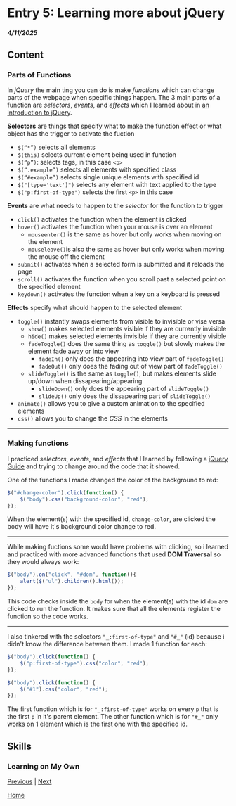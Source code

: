 # Entry 5: Learning more about jQuery
##### 4/11/2025

## Content

### Parts of Functions

In _jQuery_ the main ting you can do is make _functions_ which can change parts of the webpage when specific things happen. The 3 main parts of a function are _selectors_, _events_, and _effects_ which I learned about in [an introduction to jQuery](https://www.digitalocean.com/community/tutorials/an-introduction-to-jquery).

**Selectors** are things that specify what to make the function effect or what object has the trigger to activate the fuction
* `$(“*”)` selects all elements
* `$(this)` selects current element being used in function
* `$(“p”)`: selects tags, in this case `<p>`
* `$(“.example”)` selects all elements with specified class
* `$(“#example”)` selects single unique elements with specified id
* `$("[type='text']")` selects any element with text applied to the type
* `$("p:first-of-type")` selects the first `<p>` in this case

**Events** are what needs to happen to the _selector_ for the function to trigger
* `click()` activates the function when the element is clicked
* `hover()` activates the function when your mouse is over an element
    * `mouseenter()` is the same as hover but only works when moving on the element
    * `mouseleave()`is also the same as hover but only works when moving the mouse off the element
* `submit()` activates when a selected form is submitted and it reloads the page
* `scroll()` activates the function when you scroll past a selected point on the specified element
* `keydown()` activates the function when a key on a keyboard is pressed

**Effects** specify what should happen to the selected element
* `toggle()` instantly swaps elements from visible to invisible or vise versa
    * `show()` makes selected elements visible if they are currently invisible
    * `hide()` makes selected elements invisible if they are currently visible
    * `fadeToggle()` does the same thing as `toggle()` but slowly makes the element fade away or into view
        * `fadeIn()` only does the appearing into view part of `fadeToggle()`
        * `fadeOut()` only does the fading out of view part of `fadeToggle()`
    * `slideToggle()` is the same as `toggle()`, but makes elements slide up/down when dissapearing/appearing
        * `slideDown()` only does the appearing part of `slideToggle()`
        * `slideUp()` only does the dissapearing part of `slideToggle()`
* `animate()` allows you to give a custom animation to the specified elements
* `css()` allows you to change the _CSS_ in the elements

---

### Making functions

I practiced _selectors_, _events_, and _effects_ that I learned by following a [jQuery Guide](https://www.youtube.com/watch?v=Q7Nwq7319X4) and trying to change around the code that it showed.

One of the functions I made changed the color of the background to red:

```js
$("#change-color").click(function() {
    $("body").css("background-color", "red");
});
```
When the element(s) with the specified id, `change-color`, are clicked the body will have it's background color change to red.

---

While making fuctions some would have problems with clicking, so i learned and practiced with more advanced functions that used **DOM Traversal** so they would always work:
```js
$("body").on("click", "#dom", function(){
    alert($("ul").children().html());
});
```
This code checks inside the `body` for when the element(s) with the id `dom` are clicked to run the function. It makes sure that all the elements register the function so the code works.

---

I also tinkered with the selectors `"_:first-of-type"` and `"#_"` (id) because i didn't know the difference between them. I made 1 function for each:

```js
$("body").click(function() {
    $("p:first-of-type").css("color", "red");
});
```

```js
$("body").click(function() {
    $("#1").css("color", "red");
});
```

The first function which is for `"_:first-of-type"` works on every `p` that is the first `p` in it's parent element. The other function which is for `"#_"` only works on 1 element which is the first one with the specified id.

## Skills

### Learning on My Own



[Previous](entry04.md) | [Next](entry06.md)

[Home](../README.md)
